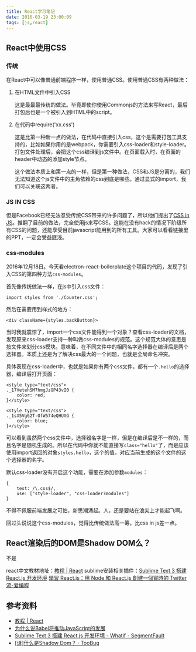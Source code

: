 ```yaml
---
title: React学习笔记
date: 2016-03-19 23:00:09
tags: [js,react]
---
```



## React中使用CSS
### 传统
在React中可以像普通前端程序一样，使用普通CSS。使用普通CSS有两种做法：

1. 在HTML文件中引入CSS

	这是最最最传统的做法。毕竟即使你使用Commonjs的方法来写React，最后打包后也是一个被引入到HTML中的script。

2. 在代码中require('xx.css')

	这是比第一种新一点的做法，在代码中直接引入css，这个是需要打包工具支持的，比如如果你用的是webpack，你需要引入css-loader和style-loader。打包文件处理后，会把这个css编译到js文件中。在页面载入时，在页面的header中动态的添加style节点。

	这个做法本质上和第一点的一样，但是第一种做法，CSS和JS是分离的，我们无法知道这个js文件中的主角依赖的css到底是哪些。通过显式的import，我们可以关联这两者。

### JS IN CSS
但是Facebook已经无法忍受传统CSS带来的许多问题了，所以他们提出了[CSS in JS][React: CSS in JS]。推翻了目前的做法，完全使用js来写CSS。这能在没有hack的情况下阶级所有CSS的问题，还能享受目前javascript能用到的所有工具。大家可以看看链接里的PPT，一定会受益匪浅。

### css-modules
2016年12月18日。今天看electron-react-boilerplate这个项目的代码，发现了引入CSS的第四种方法`css-modules`。

首先像传统做法一样，在js中引入css文件：

```
import styles from './Counter.css';
```

然后在需要用到样式的地方：

```
<div className={styles.backButton}>
```

当时我就震惊了，import一个css文件能得到一个对象？查看css-loader的文档，发现原来css-loader支持一种叫做css-modules的规范。这个规范大体的意思是按文件来划分css模块。意味着，在不同文件中的相同名字选择器在编译后是两个选择器。本质上还是为了解决css最大的一个问题，也就是全局命名冲突。

具体表现在css-loader中，也就是如果你有两个css文件，都有一个`.hello`的选择器，编译后打开页面：

```
<style type="text/css">
._17VetehSM7hmgJzGP43vI0 {
    color: red;
}</style>

<style type="text/css">
._1sX5Vg62T-OfW574eQHUXG {
    color: blue;
}</style>
```

可以看到虽然两个css文件中，选择器名字是一样，但是在编译后是不一样的，而且名字是随机生成的。所以在代码中你就不能直接写`class="hello"`了，而是应该使用import返回的对象`styles.hello`，这个的值，对应当前生成的这个文件的这个选择器的名字。

默认css-loader没有开启这个功能，需要在添加参数`modules`：

```
{
    test: /\.css$/,
    use: ["style-loader", "css-loader?modules"]
}
```

不得不佩服前端发展之可怕，新思潮涌起。人，还是要站在浪尖上才能起飞啊。

回过头说说这个css-modules，觉得比传统做法高一筹，比css in js差一点。

## React渲染后的DOM是Shadow DOM么？
不是



react中文教材地址：[教程 | React](http://reactjs.cn/react/docs/tutorial.html)
sublime安装相关插件：[Sublime Text 3 搭建 React.js 开发环境](https://segmentfault.com/a/1190000003698071)
[學習 React.js：用 Node 和 React.js 創建一個實時的 Twitter 流-爱编程](http://www.w2bc.com/Article/34540)

## 参考资料
- [教程 | React](http://reactjs.cn/react/docs/tutorial.html)
- [为什么说Babel将推动JavaScript的发展](http://www.infoq.com/cn/news/2015/05/ES6-TypeScript)
- [Sublime Text 3 搭建 React.js 开发环境 - Whatif - SegmentFault](https://segmentfault.com/a/1190000003698071)
- [[译]什么是Shadow Dom？ · TooBug](https://www.toobug.net/article/what_is_shadow_dom.html)


[React: CSS in JS]: https://speakerdeck.com/vjeux/react-css-in-js
